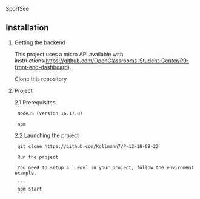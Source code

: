 SportSee

## Installation

1. Getting the backend

    This project uses a micro API available with instructions(https://github.com/OpenClassrooms-Student-Center/P9-front-end-dashboard).

    Clone this repository

2. Project

    2.1 Prerequisites

        NodeJS (version 16.17.0)

        npm

    2.2 Launching the project

        git clone https://github.com/Kollmann7/P-12-18-08-22

        Run the project 

        You need to setup a `.env` in your project, follow the enviroment example.

        ```
        npm start
        ```
